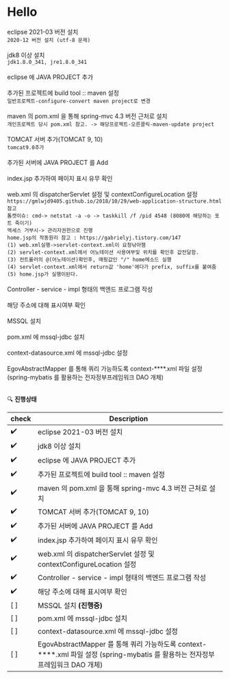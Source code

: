 # Hello

eclipse 2021-03 버전 설치<br>
`2020-12 버전 설치 (utf-8 문제)` <br></br>
jdk8 이상 설치<br>
`jdk1.8.0_341, jre1.8.0_341 `<br></br>
eclipse 에 JAVA PROJECT 추가<br></br>
추가된 프로젝트에 build tool :: maven 설정<br>
`일반프로젝트-configure-convert maven project로 변경`<br></br>
maven 의 pom.xml 을 통해 spring-mvc 4.3 버전 근처로 설치<br>
`개인프로젝트 당시 pom.xml 참고. -> 해당프로젝트-오른클릭-maven-update project`<br></br>
TOMCAT 서버 추가(TOMCAT 9, 10) <br>
`tomcat9.0추가`<br></br>
추가된 서버에 JAVA PROJECT 를 Add<br></br>
index.jsp 추가하여 페이지 표시 유무 확인<br></br>
web.xml 의 dispatcherServlet 설정 및 contextConfigureLocation 설정<br>
`https://gmlwjd9405.github.io/2018/10/29/web-application-structure.html 참고`<br>
`톰캣이슈: cmd-> netstat -a -o -> taskkill /f /pid 4548 (8080에 해당하는 포트 죽이기)`<br>
`엑세스 거부시-> 관리자권한으로 진행`<br>
`home.jsp의 작동원리 참고 : https://gabrielyj.tistory.com/147`<br>
`(1) web.xml실행->servlet-context.xml이 요청낚아챔`<br>
`(2) servlet-context.xml에서 어노테이션 사용여부및 위치를 확인후 값전달함.`<br>
`(3) 컨트롤러의 @(어노테이션)확인후, 매핑값인 "/" home메소드 실행`<br>
`(4) servlet-context.xml에서 return값 'home'에다가 prefix, suffix를 붙여줌`<br>
`(5) home.jsp가 실행이된다.`<br></br>
Controller - service - impl  형태의 백엔드 프로그램 작성<br></br>
해당 주소에 대해 표시여부 확인<br></br>
MSSQL 설치 <br></br>
pom.xml 에 mssql-jdbc 설치<br></br>
context-datasource.xml 에 mssql-jdbc 설정<br></br>
EgovAbstractMapper 를 통해 쿼리 가능하도록 context-****.xml 파일 설정 (spring-mybatis 를 활용하는 전자정부프레임워크 DAO 개체)<br></br>

 :mag: **진행상태**

| check      | Description                                                                                                                       |
| ---------- | -----------------------------------------------------------------------------------------------------------------------------     |
| :heavy_check_mark:        | eclipse 2021-03 버전 설치                                                                                                         |
| :heavy_check_mark:        | jdk8 이상 설치                                                                                                                    |
| :heavy_check_mark:        | eclipse 에 JAVA PROJECT 추가                                                                                                      |
| :heavy_check_mark:        | 추가된 프로젝트에 build tool :: maven 설정                                                                                        |
| :heavy_check_mark:        | maven 의 pom.xml 을 통해 spring-mvc 4.3 버전 근처로 설치                                                                           |
| :heavy_check_mark:        | TOMCAT 서버 추가(TOMCAT 9, 10)                                                                                                     |
| :heavy_check_mark:        | 추가된 서버에 JAVA PROJECT 를 Add                                                                                                  |
| :heavy_check_mark:        | index.jsp 추가하여 페이지 표시 유무 확인                                                                                            |
| :heavy_check_mark:        | web.xml 의 dispatcherServlet 설정 및 contextConfigureLocation 설정                                                                  |
| :heavy_check_mark:        | Controller - service - impl  형태의 백엔드 프로그램 작성                                                                            |
| :heavy_check_mark:        | 해당 주소에 대해 표시여부 확인                                                                                                      |
| [ ]        | MSSQL 설치    **(진행중)**                                                                                                         |
| [ ]        | pom.xml 에 mssql-jdbc 설치                                                                                                         |
| [ ]        | context-datasource.xml 에 mssql-jdbc 설정                                                                                          |
| [ ]        | EgovAbstractMapper 를 통해 쿼리 가능하도록 context-****.xml 파일 설정 (spring-mybatis 를 활용하는 전자정부프레임워크 DAO 개체)     |




